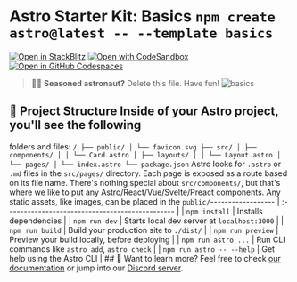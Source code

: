 # Astro Starter Kit: Basics `npm create astro@latest -- --template basics`

[![Open in
StackBlitz](https://developer.stackblitz.com/img/open_in_stackblitz.svg)](https://stackblitz.com/github/withastro/astro/tree/latest/examples/basics)
[![Open with
CodeSandbox](https://assets.codesandbox.io/github/button-edit-lime.svg)](https://codesandbox.io/p/sandbox/github/withastro/astro/tree/latest/examples/basics)
[![Open in GitHub
Codespaces](https://github.com/codespaces/badge.svg)](https://codespaces.new/withastro/astro?devcontainer_path=.devcontainer/basics/devcontainer.json)

> 🧑‍🚀 **Seasoned astronaut?** Delete this file. Have fun!
> ![basics](https://user-images.githubusercontent.com/4677417/186188965-73453154-fdec-4d6b-9c34-cb35c248ae5b.png)

## 🚀 Project Structure Inside of your Astro project, you'll see the following

folders and files: `/ ├── public/ │ └── favicon.svg ├── src/ │ ├──
components/ │ │ └── Card.astro │ ├── layouts/ │ │ └── Layout.astro │ └── pages/
│ └── index.astro └── package.json` Astro looks for `.astro` or `.md` files
in the `src/pages/` directory. Each page is exposed as a route based on its file
name. There's nothing special about `src/components/`, but that's where we like
to put any Astro/React/Vue/Svelte/Preact components. Any static assets, like
images, can be placed in the `public/`------------------ |
:----------------------------------------------- | | `npm install` | Installs
dependencies | | `npm run dev` | Starts local dev server at `localhost:3000` | |
`npm run build` | Build your production site to `./dist/` | | `npm run preview`
| Preview your build locally, before deploying | | `npm run astro ...` | Run CLI
commands like `astro add`, `astro check` | | `npm run astro -- --help` | Get
help using the Astro CLI | ## 👀 Want to learn more? Feel free to check [our
documentation](https://docs.astro.build) or jump into our [Discord
server](https://astro.build/chat).
